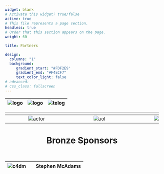 ```yaml
---
widget: blank
# Activate this widget? true/false
active: true
# This file represents a page section.
headless: true
# Order that this section appears on the page.
weight: 60

title: Partners

design:
  columns: "1"
  background: 
     gradient_start: "#FDF2E9"
     gradient_end: "#F4ECF7"
     text_color_light: false
# advanced:
# css_class: fullscreen
---
```


<div align="center">

|![logo](logos/logo1.png)|![logo](logos/logo-en.svg)|![telog](logos/logo5.png)|
| :---: | :---: | :---: |
  
| <div style="width:190px"></div> | <div style="width:190px"></div> | <div style="width:190px"></div> | <div style="width:190px"></div> |
| :---: | :---: | :---: | :---: |
|![actor](logos/logo4.png)|![uol](logos/Schulich.png)|![qmul](logos/qmul.png)|![uol](logos/logo3b.png)| 


<!-- ![logo](logos/sshrc.png) -->

# Bronze Sponsors
<br/>
  
|![c4dm](logos/c4dm.png)| | Stephen McAdams |
| :---: | :---: | :---: |

</div>

